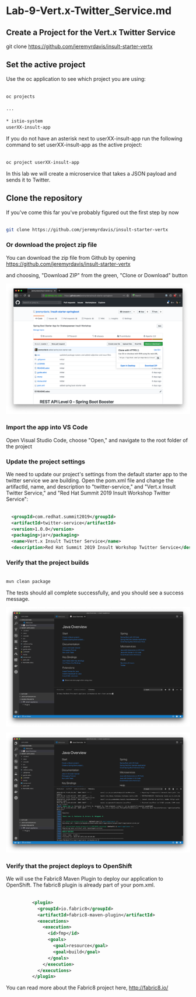 # Lab-9-Vert.x-Twitter_Service.md

## Create a Project for the Vert.x Twitter Service  
git clone https://github.com/jeremyrdavis/insult-starter-vertx

## Set the active project

Use the oc application to see which project you are using:

```bash

oc projects

...

* istio-system
userXX-insult-app

```

If you do not have an asterisk next to userXX-insult-app run the following command to set userXX-insult-app as the active project:

```bash

oc project userXX-insult-app

```

In this lab we will create a microservice that takes a JSON payload and sends it to Twitter.

##  Clone the repository 

If you've come this far you've probably figured out the first step by now

```bash

git clone https://github.com/jeremyrdavis/insult-starter-vertx

```

### Or download the project zip file

You can download the zip file from Github by opening https://github.com/jeremyrdavis/insult-starter-vertx

and choosing, "Download ZIP" from the green, "Clone or Download" button

![](./images/lab7/lab7-sb-01-download.png)  

### Import the app into VS Code

Open Visual Studio Code, choose "Open," and navigate to the root folder of the project

### Update the project settings

We need to update our project's settings from the default starter app to the twitter service we are building.  Open the pom.xml file and change the artifactId, name, and description to 
"twitter-service," and "Vert.x Insult Twitter Service," and "Red Hat Summit 2019 Insult Workshop Twitter Service":


```xml

  <groupId>com.redhat.summit2019</groupId>
  <artifactId>twitter-service</artifactId>
  <version>1.0.0</version>
  <packaging>jar</packaging>
  <name>Vert.x Insult Twitter Service</name>
  <description>Red Hat Summit 2019 Insult Workshop Twitter Service</description>

```

### Verify that the project builds

```bash

mvn clean package

```

The tests should all complete successfully, and you should see a success message.

![](./images/4-1/vscode-01-clean_package.png)  

![](./images/4-1/vscode-02-build_success.png)  

### Verify that the project deploys to OpenShift  

We will use the Fabric8 Maven Plugin to deploy our application to OpenShift.  The fabric8 plugin is already part of your pom.xml.

```xml

          <plugin>
            <groupId>io.fabric8</groupId>
            <artifactId>fabric8-maven-plugin</artifactId>
            <executions>
              <execution>
                <id>fmp</id>
                <goals>
                  <goal>resource</goal>
                  <goal>build</goal>
                </goals>
              </execution>
            </executions>
          </plugin>

```

You can read more about the Fabric8 project here, http://fabric8.io/

